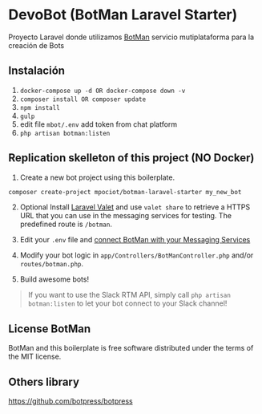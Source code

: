 # DevoBot (BotMan Laravel Starter)

Proyecto Laravel donde utilizamos [BotMan](https://github.com/mpociot/botman) servicio mutiplataforma para la creación de Bots

## Instalación

1. `docker-compose up -d OR docker-compose down -v`
2. `composer install OR composer update`
3. `npm install`
4. `gulp`
5. edit file `mbot/.env` add token from chat platform
6. `php artisan botman:listen`

## Replication skelleton of this project (NO Docker)

1. Create a new bot project using this boilerplate.

```bash
composer create-project mpociot/botman-laravel-starter my_new_bot
```

2. Optional Install [Laravel Valet](https://laravel.com/docs/5.3/valet) and use `valet share` to retrieve a HTTPS URL that you can use in 
the messaging services for testing. The predefined route is `/botman`.

3. Edit your `.env` file and [connect BotMan with your Messaging Services](https://github.com/mpociot/botman#connect-with-your-messaging-service)

4. Modify your bot logic in `app/Controllers/BotManController.php` and/or `routes/botman.php`.

5. Build awesome bots!

> If you want to use the Slack RTM API, simply call `php artisan botman:listen` to let your bot connect to your Slack channel!

## License BotMan

BotMan and this boilerplate is free software distributed under the terms of the MIT license.


## Others library

https://github.com/botpress/botpress
